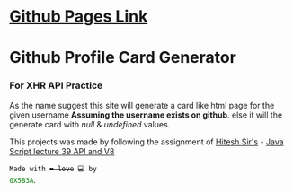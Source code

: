 # [Github Pages Link](https://0x5b3a.github.io/github-card-generator/)

# Github Profile Card Generator
### For XHR API Practice
As the name suggest this site will generate a card like html page for the given username **Assuming the username exists on github**. else it will the generate card with *null* & *undefined* values.  

This projects was made by following the assignment of [Hitesh Sir's](https://github.com/hiteshchoudhary) - [Java Script lecture 39 API and V8](https://youtu.be/pDPAcYdSse8?si=_6xg5vXkb3yXbSiV)

<code style="color : black">Made with ~~❤️ love~~ 💻 by </code><code style="color : Green">0X5B3A</code>.